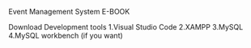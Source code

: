 Event Management System E-BOOK

Download Development tools
1.Visual Studio Code
2.XAMPP
3.MySQL 
4.MySQL workbench (if you want)

